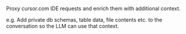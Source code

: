 Proxy cursor.com IDE requests and enrich them with additional context.

e.g. Add private db schemas, table data, file contents etc. to the conversation so the LLM can use that context.
